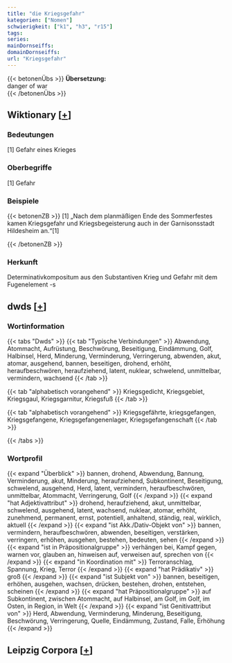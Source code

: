 ```yaml
---
title: "die Kriegsgefahr"
kategorien: ["Nomen"]
schwierigkeit: ["k1", "h3", "r15"]
tags:
series:
mainDornseiffs:
domainDornseiffs:
url: "Kriegsgefahr"
---
```


{{< betonenÜbs >}}
**Übersetzung:**  
danger of war  
{{< /betonenÜbs >}}

## Wiktionary [[+](https://de.wiktionary.org/wiki/Kriegsgefahr)]

### Bedeutungen
[1] Gefahr eines Krieges  

### Oberbegriffe
[1] Gefahr  

### Beispiele
{{< betonenZB >}}
[1] „Nach dem planmäßigen Ende des Sommerfestes kamen Kriegsgefahr und Kriegsbegeisterung auch in der Garnisonsstadt Hildesheim an.“[1]  

{{< /betonenZB >}}
### Herkunft
Determinativkompositum aus den Substantiven Krieg und Gefahr mit dem Fugenelement -s  



## dwds [[+](https://www.dwds.de/wb/Kriegsgefahr)]

### Wortinformation
{{< tabs "Dwds" >}}
{{< tab "Typische Verbindungen" >}}
Abwendung, Atommacht, Aufrüstung, Beschwörung, Beseitigung, Eindämmung, Golf, Halbinsel, Herd, Minderung, Verminderung, Verringerung, abwenden, akut, atomar, ausgehend, bannen, beseitigen, drohend, erhöht, heraufbeschwören, heraufziehend, latent, nuklear, schwelend, unmittelbar, vermindern, wachsend
{{< /tab >}}

{{< tab "alphabetisch vorangehend" >}}
Kriegsgedicht, Kriegsgebiet, Kriegsgaul, Kriegsgarnitur, Kriegsfuß
{{< /tab >}}

{{< tab "alphabetisch vorangehend" >}}
Kriegsgefährte, kriegsgefangen, Kriegsgefangene, Kriegsgefangenenlager, Kriegsgefangenschaft
{{< /tab >}}

{{< /tabs >}}

### Wortprofil
{{< expand "Überblick" >}} bannen, drohend, Abwendung, Bannung, Verminderung, akut, Minderung, heraufziehend, Subkontinent, Beseitigung, schwelend, ausgehend, Herd, latent, vermindern, heraufbeschwören, unmittelbar, Atommacht, Verringerung, Golf {{< /expand >}}
{{< expand "hat Adjektivattribut" >}} drohend, heraufziehend, akut, unmittelbar, schwelend, ausgehend, latent, wachsend, nuklear, atomar, erhöht, zunehmend, permanent, ernst, potentiell, anhaltend, ständig, real, wirklich, aktuell {{< /expand >}}
{{< expand "ist Akk./Dativ-Objekt von" >}} bannen, vermindern, heraufbeschwören, abwenden, beseitigen, verstärken, verringern, erhöhen, ausgehen, bestehen, bedeuten, sehen {{< /expand >}}
{{< expand "ist in Präpositionalgruppe" >}} verhängen bei, Kampf gegen, warnen vor, glauben an, hinweisen auf, verweisen auf, sprechen von {{< /expand >}}
{{< expand "in Koordination mit" >}} Terroranschlag, Spannung, Krieg, Terror {{< /expand >}}
{{< expand "hat Prädikativ" >}} groß {{< /expand >}}
{{< expand "ist Subjekt von" >}} bannen, beseitigen, erhöhen, ausgehen, wachsen, drücken, bestehen, drohen, entstehen, scheinen {{< /expand >}}
{{< expand "hat Präpositionalgruppe" >}} auf Subkontinent, zwischen Atommacht, auf Halbinsel, am Golf, im Golf, im Osten, in Region, in Welt {{< /expand >}}
{{< expand "ist Genitivattribut von" >}} Herd, Abwendung, Verminderung, Minderung, Beseitigung, Beschwörung, Verringerung, Quelle, Eindämmung, Zustand, Falle, Erhöhung {{< /expand >}}

## Leipzig Corpora [[+](https://corpora.uni-leipzig.de/en/res?word=Kriegsgefahr&corpusId=deu_newscrawl-public_2018)]

